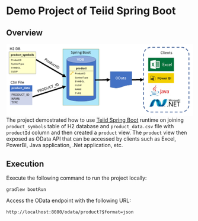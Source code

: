 # Demo Project of Teiid Spring Boot

## Overview
![alt text](doc/images/overview.png)
The project demostrated how to use [Teiid Spring Boot](https://github.com/teiid/teiid-spring-boot) runtime on joining `product_symbols` table of H2 database and `product_data.csv` file with `productId` column and then created a `product` view. The `product` view then exposed as OData API that can be accessed by clients such as Excel, PowerBI, Java application, .Net application, etc.

## Execution
Execute the following command to run the project locally:
```
gradlew bootRun
```

Access the OData endpoint with the following URL:
```
http://localhost:8080/odata/product?$format=json
```
